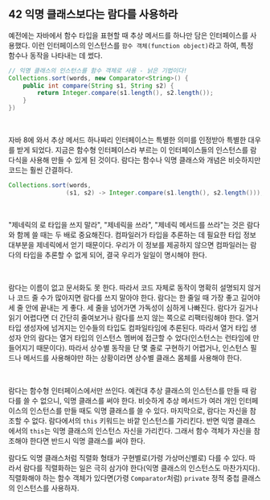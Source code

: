 ## 42 익명 클래스보다는 람다를 사용하라

예전에는 자바에서 함수 타입을 표현할 때 추상 메서드를 하나만 담은 인터페이스를 사용했다. 이런 인터페이스의 인스턴스를 `함수 객체(function object)`라고 하여, 특정 함수나 동작을 나타내는 데 썼다.

```java
// 익명 클래스의 인스턴스를 함수 객체로 사용 - 낡은 기법이다!
Collections.sort(words, new Comparator<String>() {
    public int compare(String s1, String s2) {
        return Integer.compare(s1.length(), s2.length());
    }
})
```

<br />

자바 8에 와서 추상 메서드 하나짜리 인터페이스는 특별한 의미를 인정받아 특별한 대우를 받게 되었다. 지금은 함수형 인터페이스라 부르는 이 인터페이스들의 인스턴스를 람다식을 사용해 만들 수 있게 된 것이다. 람다는 함수나 익명 클래스와 개념은 비슷하지만 코드는 훨씬 간결하다.

```java
Collections.sort(words,
                (s1, s2) -> Integer.compare(s1.length(), s2.length()));
```

<br />

"제네릭의 로 타입을 쓰지 말라", "제네릭을 쓰라", "제네릭 메서드를 쓰라"는 것은 람다와 함께 쓸 때는 두 배로 중요해진다. 컴파일러가 타입을 추론하는 데 필요한 타입 정보 대부분을 제네릭에서 얻기 때문이다. 우리가 이 정보를 제공하지 않으면 컴파일러는 람다의 타입을 추론할 수 없게 되어, 결국 우리가 일일이 명시해야 한다.

<br />

람다는 이름이 없고 문서화도 못 한다. 따라서 코드 자체로 동작이 명확히 설명되지 않거나 코드 줄 수가 많아지면 람다를 쓰지 말아야 한다. 람다는 한 줄일 때 가장 좋고 길어야 세 줄 안에 끝내는 게 좋다. 세 줄을 넘어가면 가독성이 심하게 나빠진다. 람다가 길거나 읽기 어렵다면 더 간단히 줄여보거나 람다를 쓰지 않는 쪽으로 리팩터링해야 한다. 열거 타입 생성자에 넘겨지는 인수들의 타입도 컴파일타임에 추론된다. 따라서 열거 타입 생성자 안의 람다는 열거 타입의 인스턴스 멤버에 접근할 수 었다(인스턴스는 런타임에 만들어지기 때문이다). 따라서 상수별 동작을 단 몇 줄로 구현하기 어렵거나, 인스턴스 필드나 메서드를 사용해야만 하는 상황이라면 상수별 클래스 몸체를 사용해야 한다.

<br />

람다는 함수형 인터페이스에서만 쓰인다. 예컨대 추상 클래스의 인스턴스를 만들 때 람다를 쓸 수 없으니, 익명 클래스를 써야 한다. 비슷하게 추상 메서드가 여러 개인 인터페이스의 인스턴스를 만들 때도 익명 클래스를 쓸 수 있다. 마지막으로, 람다는 자신을 참조할 수 없다. 람다에서의 `this` 키워드는 바깥 인스턴스를 가리킨다. 반면 익명 클래스에서의 `this`는 익명 클래스의 인스턴스 자신을 가리킨다. 그래서 함수 객체가 자신을 참조해야 한다면 반드시 익명 클래스를 써야 한다.

람다도 익명 클래스처럼 직렬화 형태가 구현별로(가령 가상머신별로) 다를 수 있다. 따라서 람다를 직렬화하는 일은 극히 삼가야 한다(익명 클래스의 인스턴스도 마찬가지다). 직렬화해야 하는 함수 객체가 있다면(가령 `Comparator`처럼) `private` 정적 중첩 클래스의 인스턴스를 사용하자.